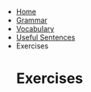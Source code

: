  
  <ul class="breadcrumb">
  <li><a href="https://161138651.github.io/Spanish-101/index.html">Home</a></li>
  <li><a href="pag2.html">Grammar</a></li>
  <li><a href="pag3.html">Vocabulary</a></li>
  <li><a href="pag4.html">Useful Sentences</a></li>
  <li>Exercises</li>
  
<h1> Exercises</h1>



